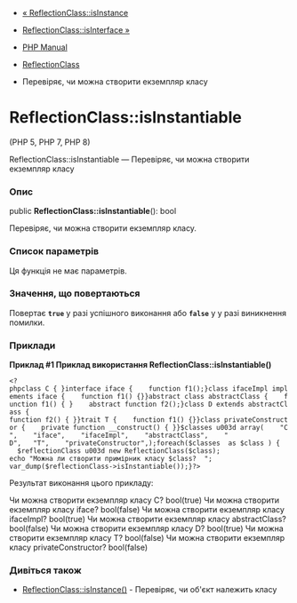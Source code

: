 - [« ReflectionClass::isInstance](reflectionclass.isinstance.md)
- [ReflectionClass::isInterface »](reflectionclass.isinterface.md)

- [PHP Manual](index.md)
- [ReflectionClass](class.reflectionclass.md)
- Перевіряє, чи можна створити екземпляр класу

# ReflectionClass::isInstantiable

(PHP 5, PHP 7, PHP 8)

ReflectionClass::isInstantiable — Перевіряє, чи можна створити екземпляр
класу

### Опис

public **ReflectionClass::isInstantiable**(): bool

Перевіряє, чи можна створити екземпляр класу.

### Список параметрів

Ця функція не має параметрів.

### Значення, що повертаються

Повертає **`true`** у разі успішного виконання або **`false`** у
у разі виникнення помилки.

### Приклади

**Приклад #1 Приклад використання **ReflectionClass::isInstantiable()****

` <?phpclass C { }interface iface {    function f1();}class ifaceImpl implements iface {    function f1() {}}abstract class abstractClass {    function f1() { }    abstract function f2();}class D extends abstractClass { function f2() { }}trait T {    function f1() {}}class privateConstructor {    private function __construct() { }}$classes u003d array(    "C",    "iface",    "ifaceImpl",    "abstractClass",    " D",   "T",    "privateConstructor",);foreach($classes  as $class ) {    $reflectionClass u003d new ReflectionClass($class); echo "Можна ли створити примірник класу $class?  "; var_dump($reflectionClass->isInstantiable());}?> `

Результат виконання цього прикладу:

Чи можна створити екземпляр класу C? bool(true)
Чи можна створити екземпляр класу iface? bool(false)
Чи можна створити екземпляр класу ifaceImpl? bool(true)
Чи можна створити екземпляр класу abstractClass? bool(false)
Чи можна створити екземпляр класу D? bool(true)
Чи можна створити екземпляр класу T? bool(false)
Чи можна створити екземпляр класу privateConstructor? bool(false)

### Дивіться також

- [ReflectionClass::isInstance()](reflectionclass.isinstance.md) -
Перевіряє, чи об'єкт належить класу
